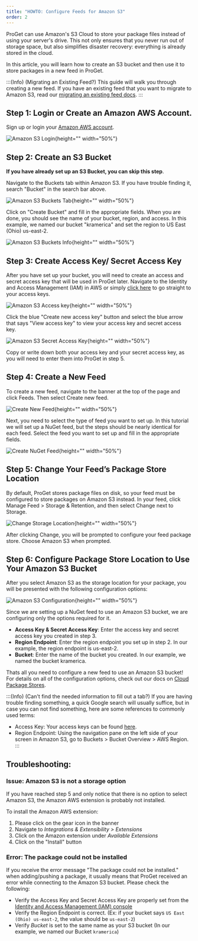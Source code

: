 ```yaml
---
title: "HOWTO: Configure Feeds for Amazon S3"
order: 2
---
```



ProGet can use Amazon's S3 Cloud to store your package files instead of using your server's drive. This not only ensures that you never run out of storage space, but also simplifies disaster recovery: everything is already stored in the cloud.

In this article, you will learn how to create an S3 bucket and then use it to store packages in a new feed in ProGet.

:::(Info) (Migrating an Existing Feed?)
This guide will walk you through creating a new feed. If you have an existing feed that you want to migrate to Amazon S3, read our [migrating an existing feed docs](/docs/proget/cloud-storage#migrating-an-existing-feed).
:::

## Step 1: Login or Create an Amazon AWS Account.
Sign up or login your [Amazon AWS account](https://aws.amazon.com/).

![Amazon S3 Login](/resources/docs/amazons3-signin.png){height="" width="50%"}

## Step 2: Create an S3 Bucket
**If you have already set up an S3 Bucket, you can skip this step**.

Navigate to the Buckets tab within Amazon S3. If you have trouble finding it, search "Bucket" in the search bar above.
	
![Amazon S3 Buckets Tab](/resources/docs/amazons3-bucketstab.png){height="" width="50%"}

Click on "Create Bucket" and fill in the appropriate fields. When you are done, you should see the name of your bucket, region, and access. In this example, we named our bucket "kramerica" and set the region to US East (Ohio) us-east-2.

![Amazon S3 Buckets Info](/resources/docs/amazons3-bucketsinfo.png){height="" width="50%"}

## Step 3: Create Access Key/ Secret Access Key
After you have set up your bucket, you will need to create an access and secret access key that will be used in ProGet later. Navigate to the Identity and Access Management (IAM) in AWS or simply [click here](https://console.aws.amazon.com/iam/home?#/security_credentials) to go straight to your access keys. 

![Amazon S3 Access key](/resources/docs/amazsons3-createaccesskey.png){height="" width="50%"}

Click the blue "Create new access key" button and select the blue arrow that says "View access key" to view your access key and secret access key.

![Amazon S3 Secret Access Key](/resources/docs/amazons3-secretaccesskey.jpg){height="" width="50%"}

Copy or write down both your access key and your secret access key, as you will need to enter them into ProGet in step 5.

## Step 4: Create a New Feed 
To create a new feed, navigate to the banner at the top of the page and click Feeds. Then select Create new feed.

![Create New Feed](/resources/docs/proget-feeds-createnewfeed.png){height="" width="50%"}
    
Next, you need to select the type of feed you want to set up. In this tutorial we will set up a NuGet feed, but the steps should be nearly identical for each feed. Select the feed you want to set up and fill in the appropriate fields.

![Create NuGet Feed](/resources/docs/proget-nuget-newfeed.png){height="" width="50%"}

    
## Step 5: Change Your Feed’s Package Store Location
By default, ProGet stores package files on disk, so your feed must be configured to store packages on Amazon S3 instead. In your feed, click Manage Feed > Storage & Retention, and then select Change next to Storage.

![Change Storage Location](/resources/docs/proget-nuget-changestorage.png){height="" width="50%"}
    
After clicking Change, you will be prompted to configure your feed package store. Choose Amazon S3 when prompted.

## Step 6: Configure Package Store Location to Use Your Amazon S3 Bucket
After you select Amazon S3 as the storage location for your package, you will be presented with the following configuration options:

![Amazon S3 Configuration](/resources/docs/proget-feeds-configureamazons3.png){height="" width="50%"}

Since we are setting up a NuGet feed to use an Amazon S3 bucket, we are configuring only the options required for it.

* **Access Key & Secret Access Key**: Enter the access key and secret access key you created in step 3.
* **Region Endpoint**: Enter the region endpoint you set up in step 2. In our example, the region endpoint is us-east-2.
* **Bucket**: Enter the name of the bucket you created. In our example, we named the bucket kramerica.

Thats all you need to configure a new feed to use an Amazon S3 bucket! For details on all of the configuration options, check out our docs on [Cloud Package Stores](/docs/proget/cloud-storage).


:::(Info) (Can't find the needed information to fill out a tab?)
If you are having trouble finding something, a quick Google search will usually suffice, but in case you can not find something, here are some references to commonly used terms:

* Access Key: Your access keys can be found [here](https://console.aws.amazon.com/iam/home?#/security_credentials). 
* Region Endpoint: Using the navigation pane on the left side of your screen in Amazon S3, go to Buckets > Bucket Overview > AWS Region. 
:::

## Troubleshooting:

### Issue:  Amazon S3 is not a storage option
If you have reached step 5 and only notice that there is no option to select Amazon S3, the Amazon AWS extension is probably not installed.

To install the Amazon AWS extension:
1. Please click on the gear icon in the banner
2. Navigate to _Integrations & Extensibility > Extensions_
3. Click on the Amazon extension under _Available Extensions_
4. Click on the "Install" button

### Error: The package could not be installed
If you receive the error message "The package could not be installed." when adding/pushing a package, it usually means that ProGet received an error while connecting to the Amazon S3 bucket. Please check the following:

- Verify the Access Key and Secret Access Key are properly set from the [Identity and Access Management (IAM) console](https://console.aws.amazon.com/iam/home?#/security_credentials)
- Verify the Region Endpoint is correct. (Ex: if your bucket says `US East (Ohio) us-east-2`, the value should be `us-east-2`)
- Verify _Bucket_ is set to the same name as your S3 bucket (In our example, we named our Bucket `kramerica`)

